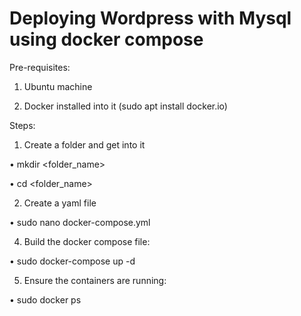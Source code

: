 # Deploying Wordpress with Mysql using docker compose

Pre-requisites:

1.	Ubuntu machine

2.	Docker installed into it (sudo apt install docker.io)

Steps:

1.	Create a folder and get into it

   •	mkdir <folder_name>
 
   •	cd <folder_name>

2.	Create a yaml file

   •	sudo nano docker-compose.yml
 
4.	Build the docker compose file:

   •	sudo docker-compose up -d
 
5.	Ensure the containers are running:

   •	sudo docker ps

